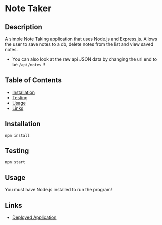 # Note Taker


## Description

A simple Note Taking application that uses Node.js and Express.js. Allows the user to save notes to a db, delete notes from the list and view saved notes.
* You can also look at the raw api JSON data by changing the url end to be `/api/notes` !!

## Table of Contents

- [Installation](#installation)
- [Testing](#testing)
- [Usage](#usage)
- [Links](#links)


## Installation

~~~
npm install
~~~


## Testing

~~~
npm start
~~~


## Usage

You must have Node.js installed to run the program!


## Links
* [Deployed Application](https://bm-note-taker.herokuapp.com/)
